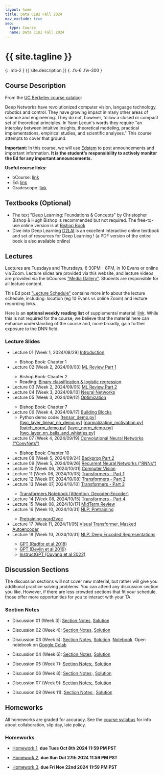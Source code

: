 ```yaml
---
layout: home
title: Data C182 Fall 2024
nav_exclude: true
seo:
  type: Course
  name: Data C182 Fall 2024
---
```


# {{ site.tagline }}
{: .mb-2 }
{{ site.description }}
{: .fs-6 .fw-300 }

<!--{% if site.announcements %}-->
<!--{{ site.announcements.last }}-->
<!--[Announcements](announcements.md){: .btn .btn-outline .fs-3 }-->
<!--{% endif %}-->

## Course Description

From the [UC Berkeley course catalog](https://classes.berkeley.edu/content/2024-fall-data-c182-001-lec-001):  

Deep Networks have revolutionized computer vision, language technology, robotics and control.
They have growing impact in many other areas of science and engineering.
They do not, however, follow a closed or compact set of theoretical principles.
In Yann Lecun's words they require "an interplay between intuitive insights, theoretical modeling, practical implementations, empirical studies, and scientific analyses."
This course attempts to cover that ground.

**Important:** In this course, we will use [Edstem](https://edstem.org/us/courses/64085/discussion/) to post announcements and important information.
**It is the student's responsibility to actively monitor the Ed for any important announcements.**

**Useful course links:**
- bCourse: [link](https://bcourses.berkeley.edu/courses/1538180)
- Ed: [link](https://edstem.org/us/courses/64085/discussion/)
- Gradescope: [link](https://www.gradescope.com/courses/837491)

## Textbooks (Optional)
<ul>
<li>The text "Deep Learning: Foundations & Concepts" by Christopher Bishop & Hugh Bishop is recommended but not required.
The free-to-use online version is at <a href="https://www.bishopbook.com/">Bishop Book</a> 
  </li>
  <li>
    Dive into Deep Learning <a href="https://d2l.ai/">D2LAI</a> is an excellent interactive online textbook and set of resources for Deep Learning ! (a PDF version of the entire book is also available online)
  </li>
</ul>

## Lectures
Lectures are Tuesdays and Thursdays, 6:30PM - 8PM, in 10 Evans or online
via Zoom. Lecture slides are provided via this website, and lecture videos are
provided via the bCourses ["Media Gallery"](https://bcourses.berkeley.edu/courses/1538180/external_tools/90481). Students are responsible for all lecture content.

This Ed post ["Lecture Schedule"](https://edstem.org/us/courses/64085/discussion/5196727) contains more info about the lecture schedule, including: location (eg 10 Evans vs online Zoom) and lecture recording links.

Here is an **optional weekly reading list** of supplemental material: [link](https://docs.google.com/document/d/1asBPDgxrI47hiQ2rjGBmdAXLWv02kopqDgcE4yyW718/edit). 
While this is not required for the course, we believe that the material here can enhance understanding of the course and, more broadly, gain further exposure to the DNN field.

### Lecture Slides
<ul>
<li>Lecture 01 [Week 1, 2024/08/29] <a href="assets/lecture_slides/data182_Lecture1_Introduction.pdf">Introduction</a> </li>
  <ul>
 <li> Bishop Book: Chapter 1 </li>
  </ul>
<li>Lecture 02 [Week 2, 2024/09/03] <a href="assets/lecture_slides/data182_Lecture2_MLReview_1.pdf"> ML Review Part 1 </a> </li>
 <ul>
  <li>Bishop Book: Chapter 2 </li>
 <li>Reading:  <a href="assets/readings/NLL.pdf"> Binary classification & logistic regression </a> </li>
 </ul>
<li> Lecture 03 [Week 2, 2024/09/05] <a href="assets/lecture_slides/data182_Lecture03_MLReview_2.pdf"> ML Review Part 2</a> </li>
<li> Lecture 04 [Week 3, 2024/09/10] <a href="assets/lecture_slides/data182_Lecture04_Neural_Networks.pdf">Neural Networks</a> </li>
<li>Lecture 05 [Week 3, 2024/09/12] <a href="assets/lecture_slides/data182_Lecture5_Optimization.pdf"> Optimization </a> </li>
 <ul>
  <li>Bishop Book: Chapter 7 </li>
 </ul>
<li> Lecture 06 [Week 4, 2024/09/17] <a href="assets/lecture_slides/data182_Lecture06_Building_Blocks.pdf">Building Blocks</a>
    <ul>
    <li>Python demo code: 
<a href="assets/lecture_slides/python/lecture06/tensor_demo.py">[tensor_demo.py]</a> 
<a href="assets/lecture_slides/python/lecture06/two_layer_linear_nn_demo.py">[two_layer_linear_nn_demo.py]</a>
<a href="assets/lecture_slides/python/lecture06/normalization_motivation.py">[normalization_motivation.py]</a>
<a href="assets/lecture_slides/python/lecture06/batch_norm_demo.py">[batch_norm_demo.py]</a>
<a href="assets/lecture_slides/python/lecture06/layer_norm_demo.py">[layer_norm_demo.py]</a>
<a href="assets/lecture_slides/python/lecture06/two_layer_nn_bells_and_whistles.py">[two_layer_nn_bells_and_whistles.py]</a>
    </li>
    </ul>
</li>
  <li>Lecture 07 [Week 4, 2024/09/19] <a href="assets/lecture_slides/data182_Lecture7_ConvolutionalNetworks.pdf"> Convolutional Neural Networks ("ConvNets") </a> </li>
 <ul>
  <li>Bishop Book: Chapter 10 </li>
 </ul>
<li> Lecture 08 [Week 5, 2024/09/24] <a href="assets/lecture_slides/data182_Lecture08_Backprop_Part2.pdf">Backprop Part 2</a> </li>
<li> Lecture 09 [Week 5, 2024/09/26] <a href="assets/lecture_slides/data182_Lecture9_RNNs.pdf"> Recurrent Neural Networks ("RNNs") </a> </li>
<li> Lecture 10 [Week 06, 2024/10/01] <a href="assets/lecture_slides/data182_Lecture10_Computer_Vision.pdf"> Computer Vision </a> </li>
<li> Lecture 11 [Week 06, 2024/10/03] <a href="assets/lecture_slides/data182_Lecture11_Transformers1.pdf"> Transformers - Part 1 </a> </li>
<li> Lecture 12 [Week 07, 2024/10/08] <a href="assets/lecture_slides/data182_Lecture12_Transformers_Part2.pdf"> Transformers - Part 2 </a> </li>
<li> Lecture 13 [Week 07, 2024/10/10] <a href="assets/lecture_slides/data182_Lecture13_Transformers3.pdf"> Transformers - Part 3 </a> </li>
  <ul>
<li>
  <a href="assets/notebooks/Transformers 3.ipynb">Transformers Notebook (Attention, Decoder-Encoder)</a>
</li>
  </ul>
<li> Lecture 14 [Week 08, 2024/10/15] <a href="assets/lecture_slides/data182_Lecture14_Transformers_Part4.pdf"> Transformers - Part 4 </a> </li>
<li> Lecture 15 [Week 08, 2024/10/17] <a href="assets/lecture_slides/data182_Lecture15_MTReview.pdf">  MidTerm Review </a> </li>
<li> Lecture 16 [Week 10, 2024/10/31] <a href="assets/lecture_slides/data182_Lecture16_NLP.pdf"> NLP: Pretraining </a> </li>
  <ul>
<li>
  <a href="assets/notebooks/Pretraining_word2vec.ipynb">Pretraining word2vec</a>
</li>
    </ul>
<li> Lecture 17 [Week 11, 2024/11/05] <a href="assets/lecture_slides/data182_Lecture17_VisualTransformer_MAE.pdf"> Visual Transformer, Masked Autoencoder</a> </li>

<li> Lecture 18 [Week 10, 2024/10/31] <a href="assets/lecture_slides/data182_Lecture18_NLP_BERTandGPT.pdf"> NLP: Deep Encoded Representations </a> </li>
  <ul>
<li>
  <a href="assets/readings/GPT.pdf">GPT (Radfor et al 2018)</a>
</li>
    <li>
  <a href="assets/readings/BERT.pdf">GPT (Devlin et al 2019) </a>
</li>
    <li>
  <a href="assets/readings/InstructGPT.pdf">InstructGPT (Ouyang et al 2022)</a>
</li>
    </ul>

</ul>

[//]: # (- [2022/01/31: Neural Networks]&#40;/assets/lecture_slides/2022.01.31-neural-networks.pdf&#41;)

[//]: # (- [2022/02/07: Optimization]&#40;/assets/lecture_slides/2022.02.07-optimization.pdf&#41;)

[//]: # (- [2022/02/09: Building Blocks]&#40;/assets/lecture_slides/2022.02.09-building-blocks.pdf&#41;)

[//]: # (- [2022/02/14: ConvNets]&#40;/assets/lecture_slides/2022.02.14-conv-nets.pdf&#41;)

[//]: # (- [2022/02/23: RNNs]&#40;/assets/lecture_slides/2022.02.23-rnns.pdf&#41;)

[//]: # (- [2022/02/28: MT1 Review]&#40;/assets/lecture_slides/2022.02.28-mt1-review.pdf&#41;)

[//]: # (- [2022/03/07: Transformers Part 1]&#40;/assets/lecture_slides/2022.03.07-transformers-pt1.pdf&#41;)

[//]: # (- [2022/03/09: Transformers Part 2]&#40;/assets/lecture_slides/2022.03.09-transformers-pt2.pdf&#41;)

[//]: # (- [2022/03/14: Sequence to Sequence Models]&#40;/assets/lecture_slides/2022.03.14-seq2seq.pdf&#41;)

[//]: # (- [2022/03/28: Distribution Shift]&#40;/assets/lecture_slides/2022.03.28-distribution-shift.pdf&#41;)

[//]: # (- [2022/03/30: Robustness]&#40;/assets/lecture_slides/2022.03.30-robustness.pdf&#41;)

[//]: # (- [2022/04/04: Adversarial Examples]&#40;/assets/lecture_slides/2022.04.04-adversarial-examples.pdf&#41;)

[//]: # (- [2022/04/06: Generative Models]&#40;/assets/lecture_slides/2022.04.06-generative-models.pdf&#41;)

[//]: # (- [2022/04/11: Self-Supervised Learning]&#40;/assets/lecture_slides/2022.04.11-self-supervised.pdf&#41;)

[//]: # (- [2022/04/13: Massive Models]&#40;/assets/lecture_slides/2022.04.13-massive-models.pdf&#41;)

[//]: # (- [2022/04/25: MT2 Review]&#40;/assets/lecture_slides/2022.04.25-mt2-review.pdf&#41;)

## Discussion Sections
The discussion sections will not cover new material, but rather will give you
additional practice solving problems. You can attend any discussion section you
like. However, if there are less crowded sections that fit your schedule, those
offer more opportunities for you to interact with your TA.

### Section Notes

- Discussion 01 (Week 3): [Section Notes](/assets/section_notes/week03.pdf), [Solution](/assets/section_notes/week03_solution.pdf)

- Discussion 02 (Week 4): [Section Notes](/assets/section_notes/week04.pdf), [Solution](/assets/section_notes/week04_solution.pdf)

- Discussion 03 (Week 5): [Section Notes](/assets/section_notes/week05.pdf), [Solution](/assets/section_notes/week05_solution.pdf). [Notebook](/assets/section_notes/DataC182_DiscussionWorksheet_3.ipynb). Open notebook on [Google Colab](https://colab.research.google.com/github/datac182fa24/datac182fa24.github.io/blob/main/assets/section_notes/DataC182_DiscussionWorksheet_3.ipynb)

- Discussion 04 (Week 6): [Section Notes](/assets/section_notes/week06.pdf), [Solution](/assets/section_notes/week06_solution.pdf)

- Discussion 05 (Week 7): [Section Notes](/assets/section_notes/week07.pdf);, [Solution](/assets/section_notes/week07_solution.pdf)

- Discussion 06 (Week 8): [Section Notes](/assets/section_notes/week08.pdf);, [Solution](/assets/section_notes/week08_solution.pdf)

- Discussion 07 (Week 9): [Section Notes](/assets/section_notes/week09.pdf);, [Solution](/assets/section_notes/week09_solution.pdf)

[//]: # (- Discussion 7: [Section Notes]&#40;/assets/section_notes/week7.pdf&#41;, [Solution]&#40;/assets/section_notes/week7_solution.pdf&#41;)

- Discussion 08 (Week 11): [Section Notes](/assets/section_notes/week11.pdf);, [Solution](/assets/section_notes/week11_solution.pdf)

[//]: # (- Discussion 9: [Section Notes]&#40;/assets/section_notes/week9.pdf&#41;, [Solution]&#40;/assets/section_notes/week9_solution.pdf&#41;)

[//]: # (- Discussion 10: [Section Notes]&#40;/assets/section_notes/week10.pdf&#41;, [Solution]&#40;/assets/section_notes/week10_solution.pdf&#41;)

[//]: # (- Discussion 11: [Section Notes]&#40;/assets/section_notes/week11.pdf&#41;, [Solution]&#40;/assets/section_notes/week11_solution.pdf&#41;)

[//]: # (- Discussion 12: [Section Notes]&#40;/assets/section_notes/week12.pdf&#41;, [Solution]&#40;/assets/section_notes/week12_solution.pdf&#41;)

## Homeworks
All homeworks are graded for accuracy.
See the [course syllabus](https://datac182fa24.github.io/syllabus/#homeworks) for info about collaboration, slip day, late policy.

### Homeworks

- [Homework 1](https://github.com/datac182fa24/datac182_hw1_student), **due Tues Oct 8th 2024 11:59 PM PST**

- [Homework 2](/assets/homeworks/DataC182_FA24_HW2-2.pdf), **due Sun Oct 27th 2024 11:59 PM PST**

- [Homework 3](https://github.com/datac182fa24/datac182_hw3_student), **due Fri Nov 22nd 2024 11:59 PM PST**

[//]: # (- [Homework 3]&#40;https://github.com/cs182sp22/cs182_hw3_student&#41;, **due 04/11/2022 11:59 PM PST**)

[//]: # (- [Homework 4]&#40;https://colab.research.google.com/drive/1lLHAuIs4YW2tmG8Mhbc7VgvM7oiFev0E?usp=sharing&#41;, **due 05/02/2022 11:59 PM PST**)
